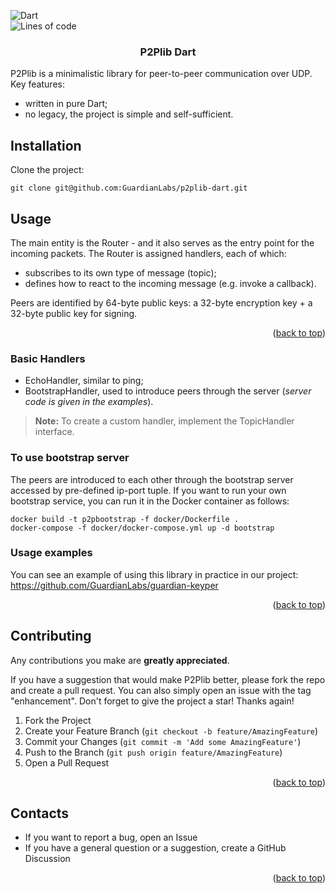 <a name="readme-top"></a>

<!-- PROJECT SHIELDS -->

![Dart](https://img.shields.io/badge/Dart-0175C2?style=for-the-badge&logo=dart&logoColor=white)
<br />
![Lines of code](https://img.shields.io/tokei/lines/github/GuardianLabs/p2plib-dart?style=flat)
<br />



<h3 align="center">P2Plib Dart</h3>
P2Plib is a minimalistic library for peer-to-peer communication over UDP. Key features:

 - written in pure Dart; 
 - no legacy, the project is simple and self-sufficient.

## Installation
Clone the project:
```
git clone git@github.com:GuardianLabs/p2plib-dart.git
```

## Usage
The main entity is the Router - and it also serves as the entry point for the incoming packets. The Router is assigned handlers, each of which:

 - subscribes to its own type of message (topic);
 - defines how to react to the incoming message (e.g. invoke a callback).
 
Peers are identified by 64-byte public keys: a 32-byte encryption key + a 32-byte public key for signing.

<p align="right">(<a href="#readme-top">back to top</a>)</p>

 ### Basic Handlers
 - EchoHandler, similar to ping;
 - BootstrapHandler, used to introduce peers through the server (_server code is given in the examples_).
 
 > **Note:**  To create a custom handler, implement the TopicHandler interface. 
 
### To use bootstrap server

The peers are introduced to each other through the bootstrap server accessed by pre-defined ip-port tuple. If you want to run your own bootstrap service, you can run it in the Docker container as follows:

```
docker build -t p2pbootstrap -f docker/Dockerfile .
docker-compose -f docker/docker-compose.yml up -d bootstrap
```
### Usage examples

You can see an example of using this library in practice in our project: 
https://github.com/GuardianLabs/guardian-keyper

<p align="right">(<a href="#readme-top">back to top</a>)</p>

## Contributing
Any contributions you make are **greatly appreciated**.

If you have a suggestion that would make P2Plib better, please fork the repo and create a pull request. You can also simply open an issue with the tag "enhancement".
Don't forget to give the project a star! Thanks again!

1. Fork the Project
2. Create your Feature Branch (`git checkout -b feature/AmazingFeature`)
3. Commit your Changes (`git commit -m 'Add some AmazingFeature'`)
4. Push to the Branch (`git push origin feature/AmazingFeature`)
5. Open a Pull Request

<p align="right">(<a href="#readme-top">back to top</a>)</p>

<!-- CONTACTS -->
## Contacts
* If you want to report a bug, open an Issue
* If you have a general question or a suggestion, create a GitHub Discussion

<p align="right">(<a href="#readme-top">back to top</a>)</p>
 
